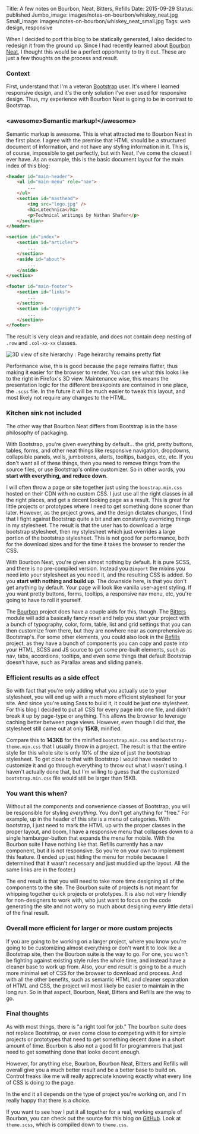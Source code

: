 Title: A few notes on Bourbon, Neat, Bitters, Refills
Date: 2015-09-29
Status: published
Jumbo_image: images/notes-on-bourbon/whiskey_neat.jpg
Small_image: images/notes-on-bourbon/whiskey_neat_small.jpg
Tags: web design, responsive

When I decided to port this blog to be statically generated, I also decided to redesign it from the ground up.  Since I had recently learned about [Bourbon Neat](http://neat.bourbon.io/), I thought this would be a perfect opportunity to try it out.  These are just a few thoughts on the process and result.

### Context

First, understand that I'm a veteran [Bootstrap](http://getbootstrap.com/) user.  It's where I learned responsive design, and it's the only solution I've ever used for responsive design.  Thus, my experience with Bourbon Neat is going to be in contrast to Bootstrap.

### &lt;awesome&gt;Semantic markup!&lt;/awesome&gt;

Semantic markup is awesome.  This is what attracted me to Bourbon Neat in the first place.  I agree with the premise that HTML should be a structured document of information, and not have any styling information in it.  This is, of course, impossible to get perfectly, but with Neat, I've come the closest I ever have.  As an example, this is the basic document layout for the main index of this blog:

```html
<header id="main-header">
    <ul id="main-menu" role="nav">
        ...
    </ul>
    <section id="masthead">
        <img src="logo.jpg" />
        <h1>Lotechnica</h1>
        <p>Technical writings by Nathan Shafer</p>
    </section>
</header>

<section id="index">
    <section id="articles">
        ...
    </section>
    <aside id="about">
        ...
    </aside>
</section>

<footer id="main-footer">
    <section id="links">
        ...
    </section>
    <section id="copyright">
        ...
    </section>
</footer>
```

The result is very clean and readable, and does not contain deep nesting of `.row` and `.col-xx-xx` classes.

![3D view of site hierarchy]({filename}/images/notes-on-bourbon/3d-depth2.jpg "Flat hierarchy")
:   Page heirarchy remains pretty flat

Performance wise, this is good because the page remains flatter, thus making it easier for the browser to render.  You can see what this looks like to the right in Firefox's 3D view.  Maintenance wise, this means the presentation logic for the different breakpoints are contained in one place, the `.scss` file.  In the future it will be much easier to tweak this layout, and most likely not require any changes to the HTML.

### Kitchen sink not included

The other way that Bourbon Neat differs from Bootstrap is in the base philosophy of packaging.

With Bootstrap, you're given everything by default... the grid, pretty buttons, tables, forms, and other neat things like responsive navigation, dropdowns, collapsible panels, wells, jumbotrons, alerts, tooltips, badges, etc, etc.  If you don't want all of these things, then you need to remove things from the source files, or use Bootstrap's online customizer.  So in other words, you **start with everything, and reduce down**.

I will often throw a page or site together just using the `boostrap.min.css` hosted on their CDN with no custom CSS.  I just use all the right classes in all the right places, and get a decent looking page as a result.  This is great for little projects or prototypes where I need to get something done sooner than later.  However, as the project grows, and the design dictates changes, I find that I fight against Bootstrap quite a bit and am constantly overriding things in my stylesheet.  The result is that the user has to download a large bootstrap stylesheet, then my stylesheet which just overrides a large portion of the bootstrap stylesheet.  This is not good for performance, both for the download sizes and for the time it takes the browser to render the CSS.

With Bourbon Neat, you're given almost nothing by default.  It is pure SCSS, and there is no pre-compiled version.  Instead you `@import` the mixins you need into your stylesheet as you need it, and the resulting CSS is added.  So you **start with nothing and build up**.  The downside here, is that you don't get anything by default.  Your page will look like vanilla user-agent styling.  If you want pretty buttons, forms, tooltips, a responsive nav menu, etc, you're going to have to roll it yourself.

The [Bourbon](http://bourbon.io/) project does have a couple aids for this, though.  The [Bitters](http://bitters.bourbon.io/) module will add a basically fancy reset and help you start your project with a bunch of typography, color, form, table, list and grid settings that you can then customize from there, but they are nowhere near as comprehensive as Bootstrap's.  For some other elements, you could also look in the [Refills](http://refills.bourbon.io/) project, as they have a bunch of components you can copy and paste into your HTML, SCSS and JS source to get some pre-built elements, such as nav, tabs, accordions, tooltips, and even some things that default Bootstrap doesn't have, such as Parallax areas and sliding panels.

### Efficient results as a side effect

So with fact that you're only adding what you actually use to your stylesheet, you will end up with a much more efficient stylesheet for your site.  And since you're using Sass to build it, it could be just one stylesheet.  For this blog I decided to put all CSS for every page into one file, and didn't break it up by page-type or anything.  This allows the browser to leverage caching better between page views.  However, even though I did that, the stylesheet still came out at only **15KB**, minified.

Compare this to **143KB** for the minified `bootstrap.min.css` and `bootstrap-theme.min.css` that I usually throw in a project.   The result is that the entire style for this whole site is only 10% of the size of just the bootstrap stylesheet.  To get close to that with Bootstrap I would have needed to customize it and go through everything to throw out what I wasn't using.  I haven't actually done that, but I'm willing to guess that the customized `bootstrap.min.css` file would still be larger than 15KB.  

### You want this when?

Without all the components and convenience classes of Bootstrap, you will be responsible for styling *everything*.  You don't get anything for "free."  For example, up in the header of this site is a menu of categories.  With bootstrap, I just need to mark the HTML up with the proper classes in the proper layout, and boom, I have a responsive menu that collapses down to a single hamburger-button that expands the menu for mobile.  With the Bourbon suite I have nothing like that.  Refills currently has a nav component, but it is not responsive.  So you're on your own to implement this feature.  (I ended up just hiding the menu for mobile because I determined that it wasn't necessary and just muddied up the layout.  All the same links are in the footer.)

The end result is that you will need to take more time designing all of the components to the site.  The Bourbon suite of projects is not meant for whipping together quick projects or prototypes.  It is also not very friendly for non-designers to work with, who just want to focus on the code generating the site and not worry so much about designing every little detail of the final result.

### Overall more efficient for larger or more custom projects

If you are going to be working on a larger project, where you know you're going to be customizing almost everything or don't want it to look like a Bootstrap site, then the Bourbon suite is the way to go.  For one, you won't be fighting against existing style rules the whole time, and instead have a cleaner base to work up from.  Also, your end result is going to be a much more minimal set of CSS for the browser to download and process.  And with all the other benefits, such as semantic HTML and cleaner separation of HTML and CSS, the project will most likely be easier to maintain in the long run.  So in that aspect, Bourbon, Neat, Bitters and Refills are the way to go.

### Final thoughts

As with most things, there is "a right tool for job."  The bourbon suite does not replace Bootstrap, or even come close to competing with it for simple projects or prototypes that need to get something decent done in a short amount of time.  Bourbon is also not a good fit for programmers that just need to get something done that looks decent enough.

However, for anything else, Bourbon, Bourbon Neat, Bitters and Refills will overall give you a much better result and be a better base to build on.  Control freaks like me will really appreciate knowing exactly what every line of CSS is doing to the page.

In the end it all depends on the type of project you're working on, and I'm really happy that there is a choice.

If you want to see how I put it all together for a real, working example of Bourbon, you can check out the source for this blog on [GitHub](https://github.com/nshafer/lotechnica/tree/master/theme/static/styles).  Look at `theme.scss`, which is compiled down to `theme.css`.